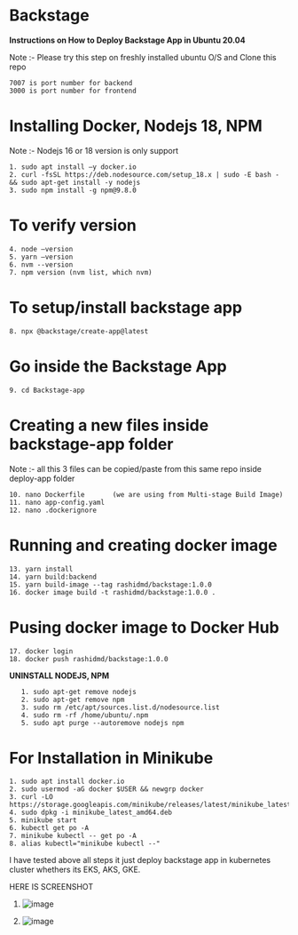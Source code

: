 # Backstage

**Instructions on How to Deploy Backstage App in Ubuntu 20.04**

Note :- Please try this step on freshly installed ubuntu O/S and Clone this repo 
```        
7007 is port number for backend 
3000 is port number for frontend 
```
# Installing Docker, Nodejs 18, NPM

Note :- Nodejs 16 or 18 version is only support 
```
1. sudo apt install –y docker.io
2. curl -fsSL https://deb.nodesource.com/setup_18.x | sudo -E bash - && sudo apt-get install -y nodejs 
3. sudo npm install -g npm@9.8.0
```
# To verify version
```
4. node –version
5. yarn –version 
6. nvm --version 
7. npm version (nvm list, which nvm) 
```
# To setup/install backstage app 
```
8. npx @backstage/create-app@latest 
```
# Go inside the Backstage App
```
9. cd Backstage-app 
```
# Creating a new files inside backstage-app folder
Note :-  all this 3 files can be copied/paste from this same repo inside deploy-app folder 
```
10. nano Dockerfile       (we are using from Multi-stage Build Image) 
11. nano app-config.yaml 
12. nano .dockerignore 
 ```
# Running and creating docker image
```
13. yarn install 
14. yarn build:backend 
15. yarn build-image --tag rashidmd/backstage:1.0.0 
16. docker image build -t rashidmd/backstage:1.0.0 . 
```
# Pusing docker image to Docker Hub 
```
17. docker login
18. docker push rashidmd/backstage:1.0.0 
```
**UNINSTALL NODEJS, NPM**
```
   1. sudo apt-get remove nodejs 
   2. sudo apt-get remove npm 
   3. sudo rm /etc/apt/sources.list.d/nodesource.list  
   4. sudo rm -rf /home/ubuntu/.npm 
   5. sudo apt purge --autoremove nodejs npm
```
# For Installation in Minikube 
```
1. sudo apt install docker.io
2. sudo usermod -aG docker $USER && newgrp docker
3. curl -LO https://storage.googleapis.com/minikube/releases/latest/minikube_latest_amd64.deb
4. sudo dpkg -i minikube_latest_amd64.deb
5. minikube start
6. kubectl get po -A
7. minikube kubectl -- get po -A
8. alias kubectl="minikube kubectl --"
```
I have tested above all steps it just deploy backstage app in kubernetes cluster whethers its EKS, AKS, GKE.

HERE IS SCREENSHOT
1. ![image](https://github.com/MohdRashid01/Backstage/assets/7812871/fd7c232a-625a-4273-9fa5-2e84128d0da4)


2. ![image](https://github.com/MohdRashid01/Backstage/assets/7812871/9b9397a2-0941-4f8c-8f8c-19a2a18721bb)



